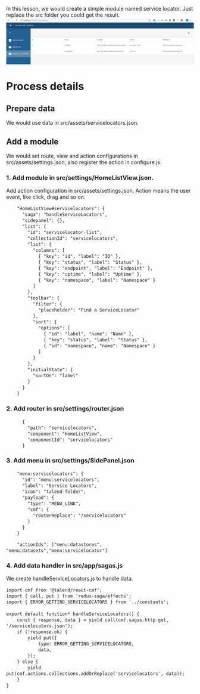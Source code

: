 In this lesson, we would create a simple module named service locator. Just replace the src folder you could get the result.  
![step1.png](add-service-locator-module.png)

# Process details
## Prepare data
We would use data in src/assets/servicelocators.json.

## Add a module

We would set route, view and action configurations in src/assets/settings.json, also register the action in configure.js.


### 1. Add module in src/settings/HomeListView.json.
Add action configuration in src/assets/settings.json.
Action means the user event, like click, drag and so on.

```
    "HomeListView#servicelocators": {
      "saga": "handleServiceLocators",
      "sidepanel": {},
      "list": {
        "id": "servicelocator-list",
        "collectionId": "servicelocators",
        "list": {
          "columns": [
            { "key": "id", "label": "ID" },
            { "key": "status", "label": "Status" },
            { "key": "endpoint", "label": "Endpoint" },
            { "key": "uptime", "label": "Uptime" },
            { "key": "namespace", "label": "Namespace" }
          ]
        },
        "toolbar": {
          "filter": {
            "placeholder": "Find a ServiceLocator"
          },
          "sort": {
            "options": [
              { "id": "label", "name": "Name" },
              { "key": "status", "label": "Status" },
              { "id": "namespace", "name": "Namespace" }
            ]
          }
        },
        "initialState": {
          "sortOn": "label"
        }
      }
    }
```

### 2. Add router in src/settings/router.json

```
      {
        "path": "servicelocators",
        "component": "HomeListView",
        "componentId": "servicelocators"
      }
```	
	
### 3. Add menu in src/settings/SidePanel.json	

```
    "menu:servicelocators": {
      "id": "menu:servicelocators",
      "label": "Service Locators",
      "icon": "talend-folder",
      "payload": {
        "type": "MENU_LINK",
        "cmf": {
          "routerReplace": "/servicelocators"
        }
      }
    }
```

```
	"actionIds": ["menu:datastores", "menu:datasets","menu:servicelocator"]
```	

### 4. Add data handler in src/app/sagas.js	
We create handleServiceLocators.js to handle data.

```
import cmf from '@talend/react-cmf';
import { call, put } from 'redux-saga/effects';
import { ERROR_GETTING_SERVICELOCATORS } from '../constants';

export default function* handleServiceLocators() {
    const { response, data } = yield call(cmf.sagas.http.get, '/servicelocators.json');
    if (!response.ok) {
        yield put({
            type: ERROR_GETTING_SERVICELOCATORS,
            data,
        });
    } else {
        yield put(cmf.actions.collections.addOrReplace('servicelocators', data));
    }
}
```
		